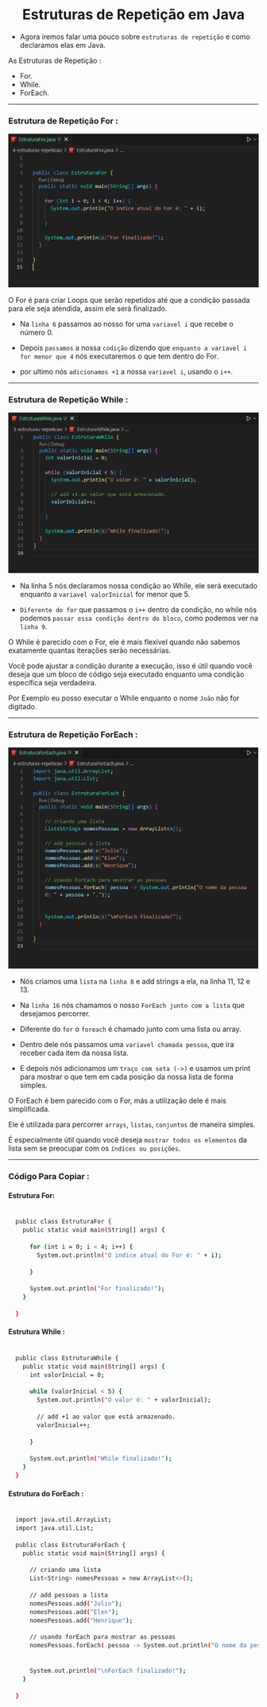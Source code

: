 <h1 align="center">Estruturas de Repetição em Java</h1>

  - Agora iremos falar uma pouco sobre ``estruturas de repetição`` e como declaramos elas em Java.

  As Estruturas de Repetição :
  
  - For.
  - While.
  - ForEach.

  ___
  ### Estrutura de Repetição For :
  <img src="4-estruturas-repeticao/img/4.1-estrutura-for-java.png"> 

  O For é para criar Loops que serão repetidos até que a condição passada para ele seja atendida, assim ele será finalizado.

  - Na ``linha 6`` passamos ao nosso for uma ``variavel i`` que recebe o número 0.

  - Depois ``passamos`` a nossa ``codição`` dizendo que ``enquanto a variavel i for menor que 4`` nós executaremos o que tem dentro do For.

  - por ultimo nós ``adicionamos +1`` a nossa ``variavel i``, usando o ``i++``.

  ___
  ### Estrutura de Repetição While :
  <img src="4-estruturas-repeticao/img/4-estrutura-while-java.png">
  
  - Na linha 5  nós declaramos nossa condição ao While, ele será executado enquanto a ``variavel valorInicial`` for menor que 5.

  - ``Diferente do for`` que passamos o ``i++`` dentro da condição, no while nós podemos ``passar essa condição dentro do bloco``, como podemos ver na ``linha 9``. 

  O While é parecido com o For, ele é mais flexível quando não sabemos exatamente quantas iterações serão necessárias. 
  
  Você pode ajustar a condição durante a execução, isso é útil quando você deseja que um bloco de código seja executado enquanto uma condição específica seja verdadeira.

  Por Exemplo eu posso executar o While enquanto o nome ``João`` não for digitado.

  ___
  ### Estrutura de Repetição ForEach :
  <img src="4-estruturas-repeticao/img/4.2-estrutura-foreach-java.png">

  - Nós criamos uma ``lista`` na ``linha 8`` e add strings a ela, na linha 11, 12 e 13.

  - Na ``linha 16`` nós chamamos o nosso ``ForEach junto com a lista`` que desejamos percorrer.

  - Diferente do ``for`` o ``foreach`` é chamado junto com uma lista ou array.

  - Dentro dele nós passamos uma ``variavel chamada pessoa``, que ira receber cada item da nossa lista.

  - E depois nós adicionamos um ``traço com seta (->)`` e usamos um print para mostrar o que tem em cada posição da nossa lista de forma simples.

  O ForEach é bem parecido com o For, más a utilização dele é mais simplificada.

  Ele é utilizada para percorrer ``arrays``, ``listas``, ``conjuntos`` de maneira simples. 
  
  É especialmente útil quando você deseja ``mostrar todos os elementos`` da lista sem se preocupar com os ``índices ou posições``.

  ___
  ### Código Para Copiar :

  #### Estrutura For: 
  ```bash

    public class EstruturaFor {
      public static void main(String[] args) {
        
        for (int i = 0; i < 4; i++) {
          System.out.println("O indice atual do For é: " + i);
          
        }

        System.out.println("For finalizado!");
      }
      
    }
  
  ```

  #### Estrutura While :
  ```bash
  
    public class EstruturaWhile {
      public static void main(String[] args) {
        int valorInicial = 0;

        while (valorInicial < 5) {
          System.out.println("O valor é: " + valorInicial);

          // add +1 ao valor que está armazenado.
          valorInicial++;
          
        }

        System.out.println("While finalizado!");
      }
    }

  
  ```

  #### Estrutura do ForEach :
  ```bash

    import java.util.ArrayList;
    import java.util.List;

    public class EstruturaForEach {
      public static void main(String[] args) {

        // criando uma lista
        List<String> nomesPessoas = new ArrayList<>();

        // add pessoas a lista
        nomesPessoas.add("Julio");
        nomesPessoas.add("Elen");
        nomesPessoas.add("Henrique");
        
        // usando forEach para mostrar as pessoas
        nomesPessoas.forEach( pessoa -> System.out.println("O nome da pessoa é: " + pessoa + "."));


        System.out.println("\nForEach finalizado!");
      }
      
    }

  ```